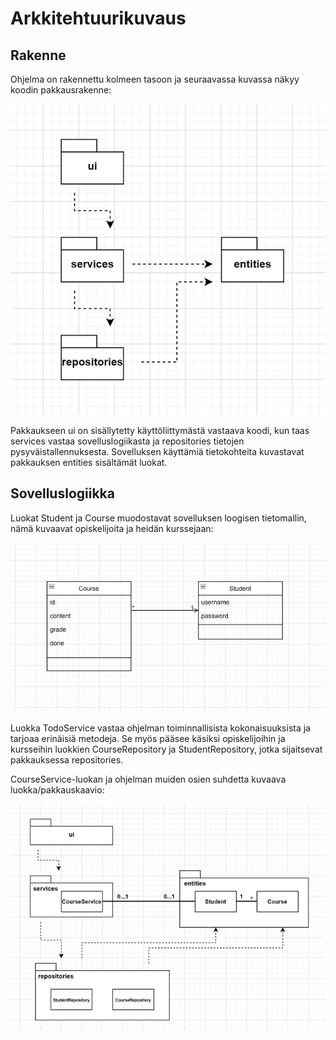 # Arkkitehtuurikuvaus

## Rakenne

Ohjelma on rakennettu kolmeen tasoon ja seuraavassa kuvassa näkyy koodin pakkausrakenne:

![](/dokumentaatio/kuvat/Pakkauskaavio.png)

Pakkaukseen ui on sisällytetty käyttöliittymästä vastaava koodi, kun taas services vastaa sovelluslogiikasta ja repositories tietojen pysyväistallennuksesta. Sovelluksen käyttämiä tietokohteita kuvastavat pakkauksen entities sisältämät luokat.

## Sovelluslogiikka

Luokat Student ja Course muodostavat sovelluksen loogisen tietomallin, nämä kuvaavat opiskelijoita ja heidän kurssejaan:

![](/dokumentaatio/kuvat/Sovelluslogiikka_1.png)

Luokka TodoService vastaa ohjelman toiminnallisista kokonaisuuksista ja tarjoaa erinäisiä metodeja. Se myös pääsee käsiksi opiskelijoihin ja kursseihin luokkien CourseRepository ja StudentRepository, jotka sijaitsevat pakkauksessa repositories.

CourseService-luokan ja ohjelman muiden osien suhdetta kuvaava luokka/pakkauskaavio:

![](/dokumentaatio/kuvat/Pakkaus_Sovelluskaavio.png)
